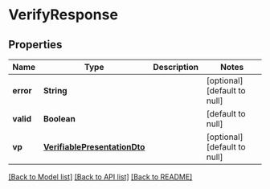 # VerifyResponse
## Properties

| Name | Type | Description | Notes |
|------------ | ------------- | ------------- | -------------|
| **error** | **String** |  | [optional] [default to null] |
| **valid** | **Boolean** |  | [default to null] |
| **vp** | [**VerifiablePresentationDto**](VerifiablePresentationDto.md) |  | [optional] [default to null] |

[[Back to Model list]](../README.md#documentation-for-models) [[Back to API list]](../README.md#documentation-for-api-endpoints) [[Back to README]](../README.md)

